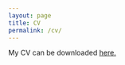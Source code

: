 ```yaml
---
layout: page
title: CV
permalink: /cv/
---
```

My CV can be downloaded <a href="{{ site.url }}{{ site.baseurl }}/data_files/CV_Long_Academia.pdf" target="_blank">here.</a>


<!-- <embed src="data_files/CV_Long_Academia.pdf" width="500" height="375" > -->
<object data="{{ site.url }}{{ site.baseurl }}/data_files/resume_abhishek_hegade_long.pdf" width="800" height="400" type="application/pdf">
</object>
